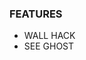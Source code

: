 <html>
<body>
<h3><b>FEATURES</b></h3>
<ul>
<li>WALL HACK</li>
<li>SEE GHOST</li>
</ul>
</body>
</html>
